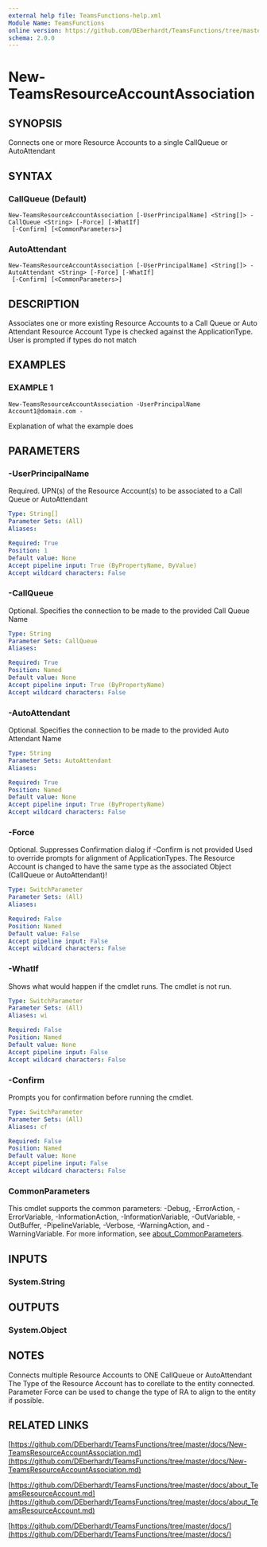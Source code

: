 ```yaml
---
external help file: TeamsFunctions-help.xml
Module Name: TeamsFunctions
online version: https://github.com/DEberhardt/TeamsFunctions/tree/master/docs/New-TeamsResourceAccountAssociation.md
schema: 2.0.0
---
```


# New-TeamsResourceAccountAssociation

## SYNOPSIS
Connects one or more Resource Accounts to a single CallQueue or AutoAttendant

## SYNTAX

### CallQueue (Default)
```
New-TeamsResourceAccountAssociation [-UserPrincipalName] <String[]> -CallQueue <String> [-Force] [-WhatIf]
 [-Confirm] [<CommonParameters>]
```

### AutoAttendant
```
New-TeamsResourceAccountAssociation [-UserPrincipalName] <String[]> -AutoAttendant <String> [-Force] [-WhatIf]
 [-Confirm] [<CommonParameters>]
```

## DESCRIPTION
Associates one or more existing Resource Accounts to a Call Queue or Auto Attendant
Resource Account Type is checked against the ApplicationType.
User is prompted if types do not match

## EXAMPLES

### EXAMPLE 1
```
New-TeamsResourceAccountAssociation -UserPrincipalName Account1@domain.com -
```

Explanation of what the example does

## PARAMETERS

### -UserPrincipalName
Required.
UPN(s) of the Resource Account(s) to be associated to a Call Queue or AutoAttendant

```yaml
Type: String[]
Parameter Sets: (All)
Aliases:

Required: True
Position: 1
Default value: None
Accept pipeline input: True (ByPropertyName, ByValue)
Accept wildcard characters: False
```

### -CallQueue
Optional.
Specifies the connection to be made to the provided Call Queue Name

```yaml
Type: String
Parameter Sets: CallQueue
Aliases:

Required: True
Position: Named
Default value: None
Accept pipeline input: True (ByPropertyName)
Accept wildcard characters: False
```

### -AutoAttendant
Optional.
Specifies the connection to be made to the provided Auto Attendant Name

```yaml
Type: String
Parameter Sets: AutoAttendant
Aliases:

Required: True
Position: Named
Default value: None
Accept pipeline input: True (ByPropertyName)
Accept wildcard characters: False
```

### -Force
Optional.
Suppresses Confirmation dialog if -Confirm is not provided
Used to override prompts for alignment of ApplicationTypes.
The Resource Account is changed to have the same type as the associated Object (CallQueue or AutoAttendant)!

```yaml
Type: SwitchParameter
Parameter Sets: (All)
Aliases:

Required: False
Position: Named
Default value: False
Accept pipeline input: False
Accept wildcard characters: False
```

### -WhatIf
Shows what would happen if the cmdlet runs.
The cmdlet is not run.

```yaml
Type: SwitchParameter
Parameter Sets: (All)
Aliases: wi

Required: False
Position: Named
Default value: None
Accept pipeline input: False
Accept wildcard characters: False
```

### -Confirm
Prompts you for confirmation before running the cmdlet.

```yaml
Type: SwitchParameter
Parameter Sets: (All)
Aliases: cf

Required: False
Position: Named
Default value: None
Accept pipeline input: False
Accept wildcard characters: False
```

### CommonParameters
This cmdlet supports the common parameters: -Debug, -ErrorAction, -ErrorVariable, -InformationAction, -InformationVariable, -OutVariable, -OutBuffer, -PipelineVariable, -Verbose, -WarningAction, and -WarningVariable. For more information, see [about_CommonParameters](http://go.microsoft.com/fwlink/?LinkID=113216).

## INPUTS

### System.String
## OUTPUTS

### System.Object
## NOTES
Connects multiple Resource Accounts to ONE CallQueue or AutoAttendant
The Type of the Resource Account has to corellate to the entity connected.
Parameter Force can be used to change the type of RA to align to the entity if possible.

## RELATED LINKS

[https://github.com/DEberhardt/TeamsFunctions/tree/master/docs/New-TeamsResourceAccountAssociation.md](https://github.com/DEberhardt/TeamsFunctions/tree/master/docs/New-TeamsResourceAccountAssociation.md)

[https://github.com/DEberhardt/TeamsFunctions/tree/master/docs/about_TeamsResourceAccount.md](https://github.com/DEberhardt/TeamsFunctions/tree/master/docs/about_TeamsResourceAccount.md)

[https://github.com/DEberhardt/TeamsFunctions/tree/master/docs/](https://github.com/DEberhardt/TeamsFunctions/tree/master/docs/)

